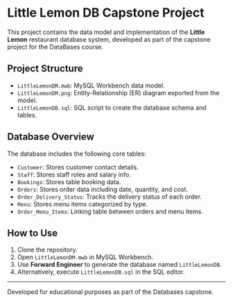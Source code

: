 # Little Lemon DB Capstone Project

This project contains the data model and implementation of the **Little Lemon** restaurant database system, developed as part of the capstone project for the DataBases course.

## Project Structure

- `LittleLemonDM.mwb`: MySQL Workbench data model.
- `LittleLemonDM.png`: Entity-Relationship (ER) diagram exported from the model.
- `LittleLemonDB.sql`: SQL script to create the database schema and tables.

## Database Overview

The database includes the following core tables:

- `Customer`: Stores customer contact details.
- `Staff`: Stores staff roles and salary info.
- `Bookings`: Stores table booking data.
- `Orders`: Stores order data including date, quantity, and cost.
- `Order_Delivery_Status`: Tracks the delivery status of each order.
- `Menu`: Stores menu items categorized by type.
- `Order_Menu_Items`: Linking table between orders and menu items.

## How to Use

1. Clone the repository.
2. Open `LittleLemonDM.mwb` in MySQL Workbench.
3. Use **Forward Engineer** to generate the database named `LittleLemonDB`.
4. Alternatively, execute `LittleLemonDB.sql` in the SQL editor.

---

Developed for educational purposes as part of the Databases capstone.
